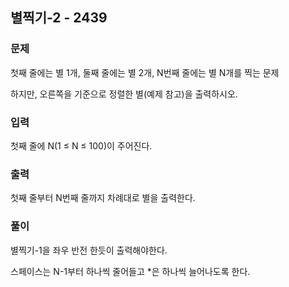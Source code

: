 ## 별찍기-2 - 2439

### 문제

첫째 줄에는 별 1개, 둘째 줄에는 별 2개, N번째 줄에는 별 N개를 찍는 문제

하지만, 오른쪽을 기준으로 정렬한 별(예제 참고)을 출력하시오.

### 입력

첫째 줄에 N(1 ≤ N ≤ 100)이 주어진다.

### 출력

첫째 줄부터 N번째 줄까지 차례대로 별을 출력한다.

### 풀이

별찍기-1을 좌우 반전 한듯이 출력해야한다.

스페이스는 N-1부터 하나씩 줄어들고
\*은 하나씩 늘어나도록 한다.
